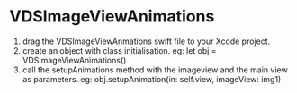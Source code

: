 # VDSImageViewAnimations

1. drag the VDSImageViewAnmations swift file to your Xcode project.
2. create an object with class initialisation. eg: let obj = VDSImageViewAnimations()
3. call the setupAnimations method with the imageview and the main view as parameters. eg: obj.setupAnimation(in: self.view, imageView: img1)
